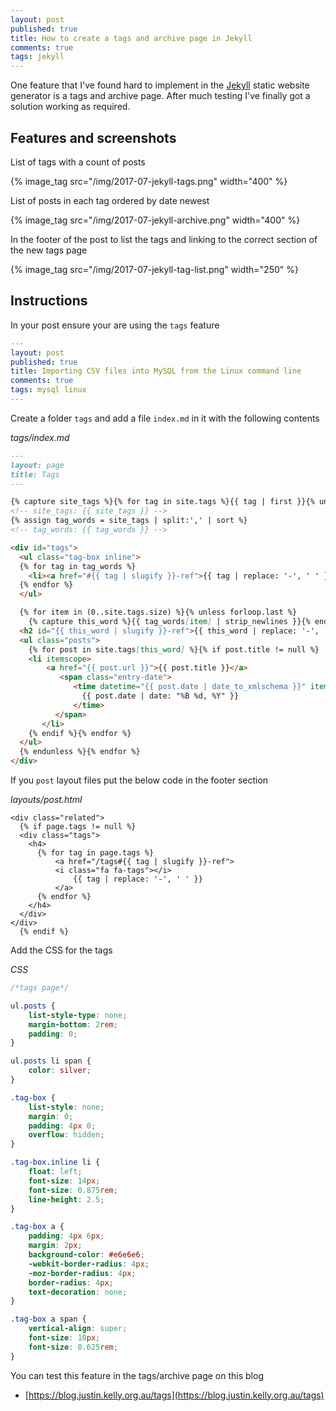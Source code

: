 ```yaml
---
layout: post
published: true
title: How to create a tags and archive page in Jekyll
comments: true
tags: jekyll 
---
```

One feature that I've found hard to implement in the [Jekyll](https://jekyllrb.com/) static website generator is a tags and archive page.
After much testing I've finally got a solution working as required. 

## Features and screenshots

List of tags with a count of posts

{% image_tag src="/img/2017-07-jekyll-tags.png" width="400" %}

List of posts in each tag ordered by date newest

{% image_tag src="/img/2017-07-jekyll-archive.png" width="400" %}

In the footer of the post to list the tags and linking to the correct section of the new tags page

{% image_tag src="/img/2017-07-jekyll-tag-list.png" width="250" %}

## Instructions

In your post ensure your are using the `tags` feature 

``` yaml
---
layout: post
published: true
title: Importing CSV files into MySQL from the Linux command line
comments: true
tags: mysql linux
---
```

Create a folder `tags` and add a file `index.md` in it with the following contents

<!--more-->

_tags/index.md_

``` markdown
---
layout: page
title: Tags
---

{% capture site_tags %}{% for tag in site.tags %}{{ tag | first }}{% unless forloop.last %},{% endunless %}{% endfor %}{% endcapture %}
<!-- site_tags: {{ site_tags }} -->
{% assign tag_words = site_tags | split:',' | sort %}
<!-- tag_words: {{ tag_words }} -->

<div id="tags">
  <ul class="tag-box inline">
  {% for tag in tag_words %}
    <li><a href="#{{ tag | slugify }}-ref">{{ tag | replace: '-', ' ' }} <span>{{ site.tags[tag] | size }}</span></a></li>
  {% endfor %}
  </ul>

  {% for item in (0..site.tags.size) %}{% unless forloop.last %}
    {% capture this_word %}{{ tag_words[item] | strip_newlines }}{% endcapture %}
  <h2 id="{{ this_word | slugify }}-ref">{{ this_word | replace: '-', ' ' }}</h2>
  <ul class="posts">
    {% for post in site.tags[this_word] %}{% if post.title != null %}
    <li itemscope>
        <a href="{{ post.url }}">{{ post.title }}</a>
           <span class="entry-date">
              <time datetime="{{ post.date | date_to_xmlschema }}" itemprop="datePublished">
                {{ post.date | date: "%B %d, %Y" }}
              </time>
          </span> 
       </li>
    {% endif %}{% endfor %}
  </ul>
  {% endunless %}{% endfor %}
</div>
```

If you `post` layout files put the below code in the footer section

_layouts/post.html_

```
<div class="related">
  {% if page.tags != null %}
  <div class="tags">
    <h4>
      {% for tag in page.tags %}
	      <a href="/tags#{{ tag | slugify }}-ref">
          <i class="fa fa-tags"></i>
	          {{ tag | replace: '-', ' ' }}
	      </a> 
      {% endfor %}
    </h4>
  </div>
</div>
  {% endif %}
```

Add the CSS for the tags

_CSS_

``` css
/*tags page*/

ul.posts {
    list-style-type: none;
    margin-bottom: 2rem;
    padding: 0;
}

ul.posts li span {
    color: silver;
}

.tag-box {
    list-style: none;
    margin: 0;
    padding: 4px 0;
    overflow: hidden;
}

.tag-box.inline li {
    float: left;
    font-size: 14px;
    font-size: 0.875rem;
    line-height: 2.5;
}

.tag-box a {
    padding: 4px 6px;
    margin: 2px;
    background-color: #e6e6e6;
    -webkit-border-radius: 4px;
    -moz-border-radius: 4px;
    border-radius: 4px;
    text-decoration: none;
}

.tag-box a span {
    vertical-align: super;
    font-size: 10px;
    font-size: 0.625rem;
}
```

You can test this feature in the tags/archive page on this blog

* [https://blog.justin.kelly.org.au/tags](https://blog.justin.kelly.org.au/tags)